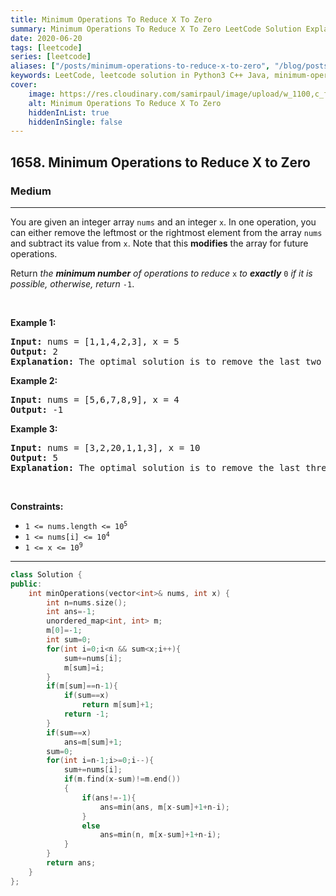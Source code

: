 ```yaml
---
title: Minimum Operations To Reduce X To Zero
summary: Minimum Operations To Reduce X To Zero LeetCode Solution Explained
date: 2020-06-20
tags: [leetcode]
series: [leetcode]
aliases: ["/posts/minimum-operations-to-reduce-x-to-zero", "/blog/posts/minimum-operations-to-reduce-x-to-zero", "/minimum-operations-to-reduce-x-to-zero"]
keywords: LeetCode, leetcode solution in Python3 C++ Java, minimum-operations-to-reduce-x-to-zero solution
cover:
    image: https://res.cloudinary.com/samirpaul/image/upload/w_1100,c_fit,co_rgb:FFFFFF,l_text:Arial_70_bold:Minimum Operations To Reduce X To Zero/problem-solving.webp
    alt: Minimum Operations To Reduce X To Zero
    hiddenInList: true
    hiddenInSingle: false
---
```



<h2>1658. Minimum Operations to Reduce X to Zero</h2><h3>Medium</h3><hr><div><p>You are given an integer array <code>nums</code> and an integer <code>x</code>. In one operation, you can either remove the leftmost or the rightmost element from the array <code>nums</code> and subtract its value from <code>x</code>. Note that this <strong>modifies</strong> the array for future operations.</p>

<p>Return <em>the <strong>minimum number</strong> of operations to reduce </em><code>x</code> <em>to <strong>exactly</strong></em> <code>0</code> <em>if it is possible</em><em>, otherwise, return </em><code>-1</code>.</p>

<p>&nbsp;</p>
<p><strong>Example 1:</strong></p>

<pre><strong>Input:</strong> nums = [1,1,4,2,3], x = 5
<strong>Output:</strong> 2
<strong>Explanation:</strong> The optimal solution is to remove the last two elements to reduce x to zero.
</pre>

<p><strong>Example 2:</strong></p>

<pre><strong>Input:</strong> nums = [5,6,7,8,9], x = 4
<strong>Output:</strong> -1
</pre>

<p><strong>Example 3:</strong></p>

<pre><strong>Input:</strong> nums = [3,2,20,1,1,3], x = 10
<strong>Output:</strong> 5
<strong>Explanation:</strong> The optimal solution is to remove the last three elements and the first two elements (5 operations in total) to reduce x to zero.
</pre>

<p>&nbsp;</p>
<p><strong>Constraints:</strong></p>

<ul>
	<li><code>1 &lt;= nums.length &lt;= 10<sup>5</sup></code></li>
	<li><code>1 &lt;= nums[i] &lt;= 10<sup>4</sup></code></li>
	<li><code>1 &lt;= x &lt;= 10<sup>9</sup></code></li>
</ul>
</div>

---




```cpp
class Solution {
public:
    int minOperations(vector<int>& nums, int x) {
        int n=nums.size();
        int ans=-1;
        unordered_map<int, int> m;
        m[0]=-1;
        int sum=0;
        for(int i=0;i<n && sum<x;i++){
            sum+=nums[i];
            m[sum]=i;
        }
        if(m[sum]==n-1){
            if(sum==x)
                return m[sum]+1;
            return -1;
        }
        if(sum==x)
            ans=m[sum]+1;
        sum=0;
        for(int i=n-1;i>=0;i--){
            sum+=nums[i];
            if(m.find(x-sum)!=m.end())
            {
                if(ans!=-1){
                    ans=min(ans, m[x-sum]+1+n-i);
                }
                else
                    ans=min(n, m[x-sum]+1+n-i);
            }
        }
        return ans;
    }
};
```
